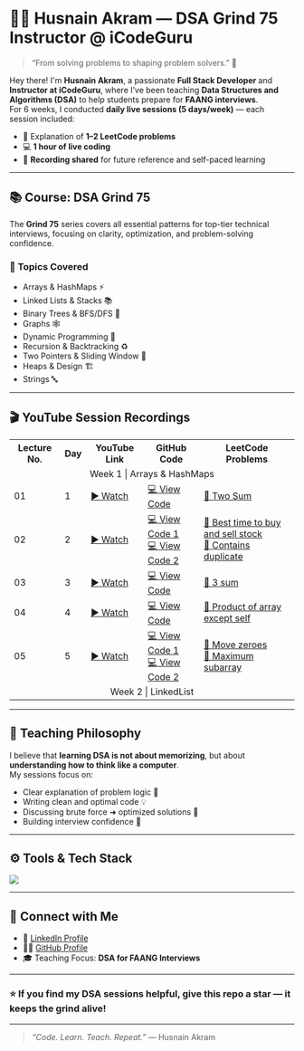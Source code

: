 # 👨‍🏫 Husnain Akram — DSA Grind 75 Instructor @ iCodeGuru

> “From solving problems to shaping problem solvers.” 🚀  

Hey there! I'm **Husnain Akram**, a passionate **Full Stack Developer** and **Instructor at iCodeGuru**, where I’ve been teaching **Data Structures and Algorithms (DSA)** to help students prepare for **FAANG interviews**.  
For 6 weeks, I conducted **daily live sessions (5 days/week)** — each session included:
- 🧩 Explanation of **1–2 LeetCode problems**
- 💻 **1 hour of live coding**
- 🎥 **Recording shared** for future reference and self-paced learning

---

## 📚 Course: DSA Grind 75
The **Grind 75** series covers all essential patterns for top-tier technical interviews, focusing on clarity, optimization, and problem-solving confidence.

### 🔗 Topics Covered
- Arrays & HashMaps ⚡  
- Linked Lists & Stacks 📚  
- Binary Trees & BFS/DFS 🌳  
- Graphs 🕸️  
- Dynamic Programming 🧮  
- Recursion & Backtracking ♻️  
- Two Pointers & Sliding Window 🔁
- Heaps & Design 🏗️
- Strings 🔤

---

## 🎬 YouTube Session Recordings

<table width="100%">
    <tr>
        <th align="center">Lecture No.</th>
        <th align="center">Day</th>
        <th align="center">YouTube Link</th>
        <th align="center">GitHub Code</th>
        <th align="center">LeetCode Problems</th>
    </tr>
    <tr align="center">
        <td colspan="5">Week 1 | Arrays & HashMaps</td>
    </tr>
    <tr>
        <td>01</td>
        <td>1</td>
        <td>
            <a href="https://www.youtube.com/live/GsiMIyl49wM?si=JoN7IAVgsF9y5H9T">▶️ Watch</a>
        </td>
        <td>
            <a href="https://github.com/husnainakram09/DSA-leetcode-/tree/main/1-two-sum">💻 View Code</a>
        </td>
        <td>
            <a href="https://leetcode.com/problems/two-sum/">🔗 Two Sum</a>
        </td>
    </tr>
    <tr>
        <td>02</td>
        <td>2</td>
        <td><a href="https://www.youtube.com/live/EDZac4NYh6Q?si=54_RNEMYVCagUI7r">▶️ Watch</a></td>
        <td>
            <a href="https://github.com/husnainakram09/DSA-leetcode-/tree/main/121-best-time-to-buy-and-sell-stock">💻 View Code 1</a>
            <br/>
            <a href="https://github.com/husnainakram09/DSA-leetcode-/tree/main/121-best-time-to-buy-and-sell-stock">💻 View Code 2</a>
        </td>
        <td>
            <a href="https://leetcode.com/problems/best-time-to-buy-and-sell-stock/">🔗 Best time to buy and sell stock</a>
            <br/>
            <a href="https://leetcode.com/problems/contains-duplicate/">🔗 Contains duplicate</a>
        </td>
    </tr>
    <tr>
        <td>03</td>
        <td>3</td>
        <td><a href="https://www.youtube.com/live/atBDtntveAk?si=Bla6uEkc8cZh0j_0">▶️ Watch</a></td>
        <td><a href="#">💻 View Code</a></td>
        <td><a href="https://leetcode.com/problems/3sum/">🔗 3 sum</a></td>
    </tr>
    <tr>
        <td>04</td>
        <td>4</td>
        <td><a href="https://www.youtube.com/live/VtRMKtbJyBo?si=2Ws2zOHpClU_zM5z">▶️ Watch</a></td>
        <td>
            <a href="https://github.com/husnainakram09/DSA-leetcode-/tree/main/238-product-of-array-except-self">💻 View Code</a>
        </td>
        <td><a href="https://leetcode.com/problems/product-of-array-except-self/description/">🔗 Product of array except self</a></td>
    </tr>
    <tr>
        <td>05</td>
        <td>5</td>
        <td><a href="https://www.youtube.com/live/0-jjZOjEi-w?si=H2fXyeOp9_YNiTCU">▶️ Watch</a></td>
        <td>
            <a href="https://github.com/husnainakram09/DSA-leetcode-/tree/main/283-move-zeroes">💻 View Code 1</a>
            <br/>
            <a href="https://github.com/husnainakram09/DSA-leetcode-/tree/main/53-maximum-subarray">💻 View Code 2</a>
        </td>
        <td>
            <a href="https://leetcode.com/problems/move-zeroes/description/">🔗 Move zeroes</a>
            <br/>
            <a href="https://leetcode.com/problems/maximum-subarray">🔗 Maximum subarray</a>
        </td>
    </tr>
    <tr align="center">
        <td colspan="5">Week 2 | LinkedList</td>
    </tr>
    <!-- <tr>
        <td>06</td>
        <td>1</td>
        <td><a href="">▶️ Watch</a></td>
        <td><a href="">💻 View Code</a></td>
        <td><a href="">🔗 Problems</a></td>
    </tr> -->
    <!-- <tr>
        <td>07</td>
        <td>2</td>
        <td><a href="">▶️ Watch</a></td>
        <td><a href="">💻 View Code</a></td>
        <td><a href="">🔗 Problems</a></td>
    </tr> -->
    <!-- <tr>
        <td>08</td>
        <td>3</td>
        <td><a href="">▶️ Watch</a></td>
        <td><a href="">💻 View Code</a></td>
        <td><a href="">🔗 Problems</a></td>
    </tr> -->
    <!-- <tr>
        <td>09</td>
        <td>4</td>
        <td><a href="">▶️ Watch</a></td>
        <td><a href="">💻 View Code</a></td>
        <td><a href="">🔗 Problems</a></td>
    </tr> -->
    <!-- <tr>
        <td>10</td>
        <td>5</td>
        <td><a href="">▶️ Watch</a></td>
        <td><a href="">💻 View Code</a></td>
        <td><a href="">🔗 Problems</a></td>
    </tr> -->
</table>

---

## 🧠 Teaching Philosophy
I believe that **learning DSA is not about memorizing**, but about **understanding how to think like a computer**.  
My sessions focus on:
- Clear explanation of problem logic 🧩  
- Writing clean and optimal code 💡  
- Discussing brute force ➜ optimized solutions 🔄  
- Building interview confidence 💬  

---

## ⚙️ Tools & Tech Stack
<p align="left">
  <img src="https://skillicons.dev/icons?i=python,git,github,vscode,leetcode" />
</p>

---

## 🌟 Connect with Me
- 💼 [LinkedIn Profile](https://linkedin.com/in/husnainakram786)  
- 🧑‍💻 [GitHub Profile](https://github.com/husnainakram09)  
- 🎓 Teaching Focus: **DSA for FAANG Interviews**  

---

### ⭐ If you find my DSA sessions helpful, give this repo a star — it keeps the grind alive!

---

> *“Code. Learn. Teach. Repeat.”* — Husnain Akram
